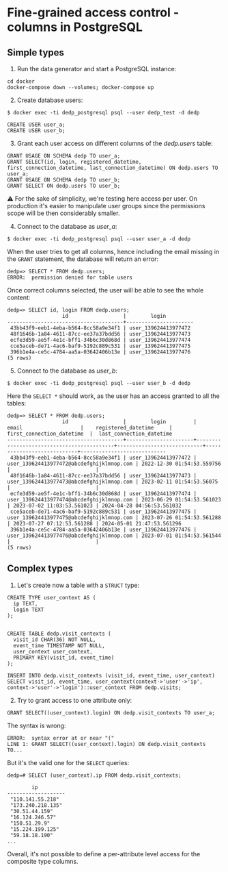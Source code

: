 # Fine-grained access control - columns in PostgreSQL

## Simple types
1. Run the data generator and start a PostgreSQL instance:
```
cd docker
docker-compose down --volumes; docker-compose up
```

2. Create database users:
```
$ docker exec -ti dedp_postgresql psql --user dedp_test -d dedp

CREATE USER user_a;
CREATE USER user_b;
```

3. Grant each user access on different columns of the _dedp.users_ table:
```
GRANT USAGE ON SCHEMA dedp TO user_a;
GRANT SELECT(id, login, registered_datetime, first_connection_datetime, last_connection_datetime) ON dedp.users TO user_a;
GRANT USAGE ON SCHEMA dedp TO user_b;
GRANT SELECT ON dedp.users TO user_b;
```

⚠️ For the sake of simplicity, we're testing here access per user. On production it's easier to manipulate user groups since the permissions scope will be then 
considerably smaller.

4. Connect to the database as _user_a_:
```
$ docker exec -ti dedp_postgresql psql --user user_a -d dedp

```

When the user tries to get all columns, hence including the email missing in the `GRANT` statement, the database will return an error:
```
dedp=> SELECT * FROM dedp.users;
ERROR:  permission denied for table users
```


Once correct columns selected, the user will be able to see the whole content:
```
dedp=> SELECT id, login FROM dedp.users;
                  id                  |        login         
--------------------------------------+----------------------
 43bb43f9-eeb1-4eba-b564-8cc58a9e34f1 | user_139624413977472
 48f1646b-1a84-4611-87cc-ee37a37bdd56 | user_139624413977473
 ecfe3d59-ae5f-4e1c-bff1-34b6c30d868d | user_139624413977474
 cce5aceb-de71-4ac6-baf9-5192c889c531 | user_139624413977475
 396b1e4a-ce5c-4784-aa5a-03642406b13e | user_139624413977476
(5 rows)
```



5. Connect to the database as _user_b_:
```
$ docker exec -ti dedp_postgresql psql --user user_b -d dedp
```

Here the `SELECT *` should work, as the user has an access granted to all the tables:
```
dedp=> SELECT * FROM dedp.users;
                  id                  |        login         |                   email                   |    registered_datetime     | first_connection_datetime  |  last_connection_datetime  
--------------------------------------+----------------------+-------------------------------------------+----------------------------+----------------------------+----------------------------
 43bb43f9-eeb1-4eba-b564-8cc58a9e34f1 | user_139624413977472 | user_139624413977472@abcdefghijklmnop.com | 2022-12-30 01:54:53.559756 |                            | 
 48f1646b-1a84-4611-87cc-ee37a37bdd56 | user_139624413977473 | user_139624413977473@abcdefghijklmnop.com | 2023-02-11 01:54:53.56075  |                            | 
 ecfe3d59-ae5f-4e1c-bff1-34b6c30d868d | user_139624413977474 | user_139624413977474@abcdefghijklmnop.com | 2023-06-29 01:54:53.561023 | 2023-07-02 11:03:53.561023 | 2024-04-28 04:56:53.561032
 cce5aceb-de71-4ac6-baf9-5192c889c531 | user_139624413977475 | user_139624413977475@abcdefghijklmnop.com | 2023-07-26 01:54:53.561288 | 2023-07-27 07:12:53.561288 | 2024-05-01 21:47:53.561296
 396b1e4a-ce5c-4784-aa5a-03642406b13e | user_139624413977476 | user_139624413977476@abcdefghijklmnop.com | 2023-07-01 01:54:53.561544 |                            | 
(5 rows)
```


## Complex types
1. Let's create now a table with a `STRUCT` type:

```
CREATE TYPE user_context AS (
  ip TEXT,
  login TEXT
);


CREATE TABLE dedp.visit_contexts (
  visit_id CHAR(36) NOT NULL,
  event_time TIMESTAMP NOT NULL,
  user_context user_context,
  PRIMARY KEY(visit_id, event_time)
);

INSERT INTO dedp.visit_contexts (visit_id, event_time, user_context) 
SELECT visit_id, event_time, user_context(context->'user'->'ip', context->'user'->'login')::user_context FROM dedp.visits;
```

2. Try to grant access to one attribute only:

```
GRANT SELECT((user_context).login) ON dedp.visit_contexts TO user_a;
```

The syntax is wrong:
```
ERROR:  syntax error at or near "("
LINE 1: GRANT SELECT((user_context).login) ON dedp.visit_contexts TO...
```

But it's the valid one for the `SELECT` queries:

```
dedp=# SELECT (user_context).ip FROM dedp.visit_contexts;

        ip         
-------------------
 "110.141.55.218"
 "173.240.218.135"
 "30.51.44.159"
 "16.124.246.57"
 "150.51.29.9"
 "15.224.199.125"
 "59.18.18.190"
...
```

Overall, it's not possible to define a per-attribute level access for the composite type columns.
